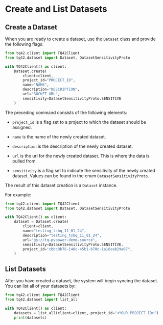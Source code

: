 # Create and List Datasets

## Create a Dataset

When you are ready to create a dataset, use the `Dataset` class and provide the following flags:

```python
from tq42.client import TQ42Client
from tq42.dataset import Dataset, DatasetSensitivityProto

with TQ42Client() as client:
    Dataset.create(
        client=client,
        project_id="PROJECT_ID",
        name="NAME",
        description="DESCRIPTION",
        url="BUCKET_URL",
        sensitivity=DatasetSensitivityProto.SENSITIVE
    )
```

The preceding command consists of the following elements:

- `project_id` is a flag set to a project to which the dataset should be assigned.

- `name` is the name of the newly created dataset. 

- `description` is the description of the newly created dataset.

- `url` is the url for the newly created dataset. This is where the data is pulled from.

- `sensitivity` is a flag set to indicate the sensitivity of the newly created dataset. Values can be found in the enum `DatasetSensitivityProto`.

The result of this dataset creation is a `Dataset` instance.

For example:

```python
from tq42.client import TQ42Client
from tq42.dataset import Dataset, DatasetSensitivityProto

with TQ42Client() as client:
    dataset = Dataset.create(
        client=client,
        name="testing_tshq_11_01_24",
        description="testing_tshq_11_01_24",
        url="gs://tq-pvpower-demo-source",
        sensitivity=DatasetSensitivityProto.SENSITIVE,
        project_id="cbbc8b76-146c-45b1-b70c-1a18eab29a07",
    )
```

## List Datasets

After you have created a dataset, the system will begin syncing the dataset. You can list all of your datasets by:

```python
from tq42.client import TQ42Client
from tq42.dataset import list_all

with TQ42Client() as client:
    datasets = list_all(client=client, project_id="<YOUR_PROJECT_ID>")
    print(datasets)
```

